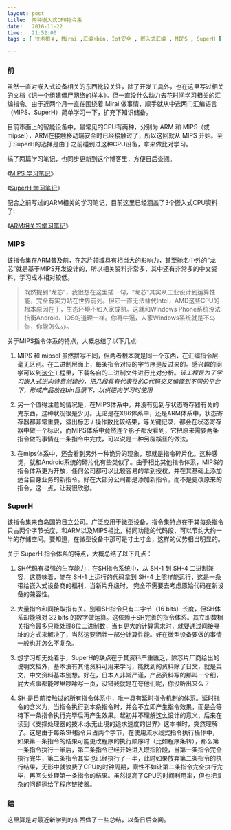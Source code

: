 ```yaml
--- 
layout: post
title:  两种嵌入式CPU指令集
date:   2016-11-22
time:   21:52:00
tags : [ 技术相关, Mirai ,汇编+bin, Iot安全 , 嵌入式汇编 , MIPS , SuperH ]

---
```



### 前

虽然一直对嵌入式设备相关的东西比较关注，除了开发工具外，也在这里写过相关的文档《[记一个组建僵尸网络的样本](http://rootkiter.com/2016/03/16/记一个组建僵尸网络的样本.html)》。但一直没什么动力去花时间学习相关的汇编指令。由于近两个月一直在围绕着 Mirai 做事情，顺手就从中选两门汇编语言（MIPS、SuperH）简单学习一下，扩充下知识储备。

目前市面上的智能设备中，最常见的CPU有两种，分别为 ARM 和 MIPS（或mipsel），ARM在接触移动端安全时已经接触过了，所以这回就从 MIPS 开始。至于SuperH的选择是由于之前碰到过这种CPU设备，拿来做比对学习。

搞了两篇学习笔记，也同步更新到这个博客里，方便日后查阅。

《[MIPS 学习笔记](http://rootkiter.com/2016/11/20/MIPS学习笔记.html)》

《[SuperH 学习笔记](http://rootkiter.com/2016/11/21/SuperH学习笔记.html)》

配合之前写过的ARM相关的学习笔记，目前这里已经涵盖了3个嵌入式CPU资料了:

《[ARM相关的学习笔记](http://rootkiter.com/goto_tags.html#ARM)》

### MIPS

该指令集在ARM普及前，在芯片领域具有相当大的影响力，甚至驰名中外的“龙芯”就是基于MIPS开发设计的，所以相关资料非常多，其中还有非常多的中文资料，学习成本相对较低。

> 既然提到“龙芯”，我很想在这里插一句，“龙芯”其实从工业设计到运算性能，完全有实力站在世界前列。但它一直无法替代Intel，AMD这些CPU的根本原因在于，生态环境不如人家成熟。这就和Windows Phone系统没法抗衡Android、IOS的道理一样。你再牛逼，人家Windows系统就是不鸟你，你能怎么办。

关于MIPS指令体系的特点，大概总结了以下几点:

1. MIPS 和 mipsel 虽然拼写不同，但两者根本就是同一个东西，在汇编指令层毫无区别。在二进制层面上，每条指令对应的字节序是反过来的。感兴趣的同学可以到[这个]()工程里，下载各自的二进制文件进行比对分析。*该工程是为了学习嵌入式逆向特意创建的，把几段具有代表性的C代码交叉编译到不同的平台下，形成产品放在bin目录下，以供逆向学习时使用*

2. 另一个值得注意的情况是，在MIPS体系中，并没有见到与状态寄存器有关的鬼东西，这种状况很是少见。无论是在X86体系中，还是ARM体系中，状态寄存器都非常重要，溢出标志 / 操作数比较结果，等关键记录，都会在状态寄存器中做一个标识，而MIPS体系中竟然连个影子都没看到，它把原来需要两条指令做的事情在一条指令中完成，可以说是一种另辟蹊径的做法。

3. 在mips体系中，还会看到另外一种诡异的现象，那就是指令碎片化。这种感觉，就和Android系统的碎片化有些类似了。由于相比其他指令体系，MIPS的指令体系更为开放，任何公司都可以比较容易的拿到授权，并在其基础上添加适合自身业务的新指令。好在大部分公司都是添加新指令，而不是更改原来的指令，这一点，让我很欣慰。

### SuperH

该指令集来自岛国的日立公司。广泛应用于微型设备，指令集特点在于其每条指令只占两个字节长度，和ARM以及MIPS相比，相同功能的代码段，可以节约大约一半的存储空间。要知道，在微型设备中那可是寸土寸金，这样的优势相当明显的。

关于 SuperH 指令体系的特点，大概总结了以下几点：

1. SH代码有极强的生存能力：在SH指令系统中，从 SH-1 到 SH-4 二进制兼容，这意味着，能在 SH-1 上运行的代码拿到 SH-4 上照样能运行，这是一条带给嵌入式设备商的福利，当新片升级时， 完全不需要去考虑原始代码在新设备的兼容性。

2. 大量指令和间接取指有关。别看SH指令只有二字节（16 bits）长度，但SH体系却能够对 32 bits 的数字做运算。这依赖于SH完善的指令体系。其立即数相关指令最多只能处理8位二进制数，当有更大的计算需求时，就要通过间接寻址的方式来解决了，当然这要牺牲一部分计算性能。好在微型设备要做的事情一般也并怎么不复杂。

3. 想学习却无处着手，SuperH的缺点在于其资料严重匮乏，除芯片厂商给出的说明文档外，基本没有其他资料可用来学习，能找到的资料除了日文，就是英文，中文资料基本别想。好在，日本人非常严谨，产品资料写的那叫一个细，屁大点事都能啰里啰嗦写一页，没错我就是在夸他们呢，你没听出来么？

4. SH 是目前接触过的所有指令体系中，唯一具有延时指令机制的体系。延时指令的含义为，当指令执行到本条指令时，并会不立即产生指令效果，而是会等待下一条指令执行完毕后再产生效果。起初并不理解这么设计的意义，后来在读到《支撑处理器的技术:永无止境的追求速度的世界》这本书时，突然理解了。这是由于每条SH指令只占两个字节，在使用流水线式指令执行操作中，如果第一条指令的结果可能更改程序的执行顺序时（比如程序条转），那么第一条指令执行一半后，第二条指令已经开始进入取指阶段，当第一条指令完全执行完毕，第二条指令其实也已经执行了一半，此时如果放弃第二条指令的执行结果，无形中就浪费了CPU的时钟周期，索性不如让第二条指令完全执行完毕，再回头处理第一条指令的结果。虽然提高了CPU的时间利用率，但也把复杂的问题抛给了程序链接器。

### 结

这里算是对最近新学到的东西做了一些总结，以备日后查阅。

